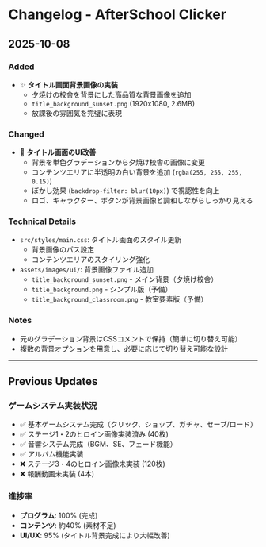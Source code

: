 # Changelog - AfterSchool Clicker

## 2025-10-08

### Added
- ✨ **タイトル画面背景画像の実装**
  - 夕焼けの校舎を背景にした高品質な背景画像を追加
  - `title_background_sunset.png` (1920x1080, 2.6MB)
  - 放課後の雰囲気を完璧に表現

### Changed
- 🎨 **タイトル画面のUI改善**
  - 背景を単色グラデーションから夕焼け校舎の画像に変更
  - コンテンツエリアに半透明の白い背景を追加 (`rgba(255, 255, 255, 0.15)`)
  - ぼかし効果 (`backdrop-filter: blur(10px)`) で視認性を向上
  - ロゴ、キャラクター、ボタンが背景画像と調和しながらしっかり見える

### Technical Details
- `src/styles/main.css`: タイトル画面のスタイル更新
  - 背景画像のパス設定
  - コンテンツエリアのスタイリング強化
- `assets/images/ui/`: 背景画像ファイル追加
  - `title_background_sunset.png` - メイン背景（夕焼け校舎）
  - `title_background.png` - シンプル版（予備）
  - `title_background_classroom.png` - 教室要素版（予備）

### Notes
- 元のグラデーション背景はCSSコメントで保持（簡単に切り替え可能）
- 複数の背景オプションを用意し、必要に応じて切り替え可能な設計

---

## Previous Updates

### ゲームシステム実装状況
- ✅ 基本ゲームシステム完成（クリック、ショップ、ガチャ、セーブ/ロード）
- ✅ ステージ1・2のヒロイン画像実装済み (40枚)
- ✅ 音響システム完成（BGM、SE、フェード機能）
- ✅ アルバム機能実装
- ❌ ステージ3・4のヒロイン画像未実装 (120枚)
- ❌ 報酬動画未実装 (4本)

### 進捗率
- **プログラム**: 100% (完成)
- **コンテンツ**: 約40% (素材不足)
- **UI/UX**: 95% (タイトル背景完成により大幅改善)
